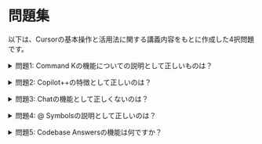 # 問題集

以下は、Cursorの基本操作と活用法に関する講義内容をもとに作成した4択問題です。

<a id="question1"></a>
<details>
<summary>問題1: Command Kの機能についての説明として正しいものは？</summary>

- a. コードの特定部分をAIに示す
- b. コードベース全体に関する質問に答える
- c. AIを使ってコードを編集・生成する
- d. コードベースを理解するAIとの対話を行う

<details>
<summary>回答と解説</summary>

回答: c. AIを使ってコードを編集・生成する

講義内容によると、「Command Kは、AIを使ってコードを編集・生成する機能です。」と説明されています。これにより、開発者はより効率的にコードを書くことができます。

</details>
</details>

<a id="question2"></a>
<details>
<summary>問題2: Copilot++の特徴として正しいのは？</summary>

- a. コードの特定部分をAIに示す
- b. コードベース全体に関する質問に答える
- c. AIを使ってコードを編集・生成する
- d. より強力なオートコンプリート機能

<details>
<summary>回答と解説</summary>

回答: d. より強力なオートコンプリート機能

講義内容では、「Copilot++は、より強力なオートコンプリート機能です。」と説明されています。これにより、開発者はコードの記述を効率的に進めることができます。

</details>
</details>

<a id="question3"></a>
<details>
<summary>問題3: Chatの機能として正しくないのは？</summary>

- a. コードベースを理解するAIとの対話ができる
- b. コードの特定部分をAIに示す
- c. コードベース全体に関する質問ができる
- d. AIを使ってコードを編集・生成する

<details>
<summary>回答と解説</summary>

回答: d. AIを使ってコードを編集・生成する

講義内容によると、Chatは「コードベースを理解するAIとの対話機能」であり、「コードの特定部分をAIに示す」ことや「コードベース全体に関する質問ができる」機能を持っています。しかし、「AIを使ってコードを編集・生成する」のはCommand Kの機能です。

</details>
</details>

<a id="question4"></a>
<details>
<summary>問題4: @ Symbolsの説明として正しいのは？</summary>

- a. コードベース全体に関する質問に答える
- b. コードの特定部分をAIに示す
- c. AIを使ってコードを編集・生成する
- d. より強力なオートコンプリート機能

<details>
<summary>回答と解説</summary>

回答: b. コードの特定部分をAIに示す

講義内容では、「@ Symbolsを使うと、コードの特定部分をAIに簡単に示すことができます。」と説明されています。これにより、開発者はAIの支援を受けながら、特定のコード部分に関する作業を効率的に行うことができます。

</details>
</details>

<a id="question5"></a>
<details>
<summary>問題5: Codebase Answersの機能は何ですか？</summary>

- a. コードベース全体に関する質問に答える
- b. コードの特定部分をAIに示す
- c. AIを使ってコードを編集・生成する
- d. より強力なオートコンプリート機能

<details>
<summary>回答と解説</summary>

回答: a. コードベース全体に関する質問に答える

講義内容では、「Codebase Answersを使うと、コードベース全体についてAIに質問できます。」と説明されています。これにより、開発者はコードベース全体に関する疑問を解消し、より効率的な開発を行うことができます。

</details>
</details>